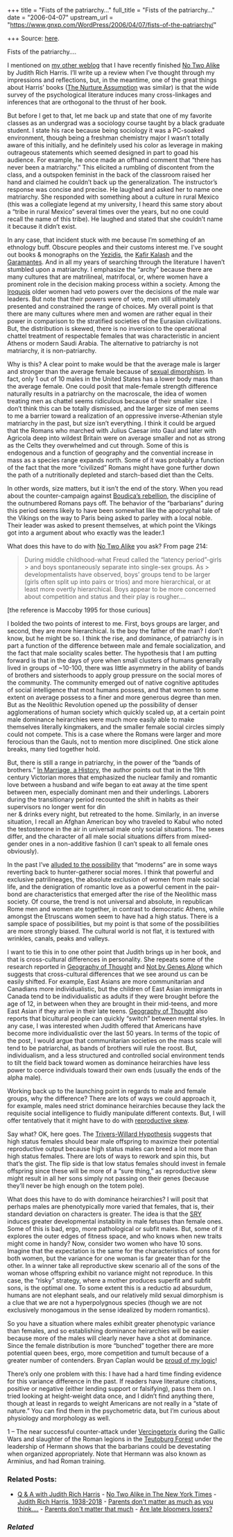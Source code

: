 +++
title = "Fists of the patriarchy…"
full_title = "Fists of the patriarchy…"
date = "2006-04-07"
upstream_url = "https://www.gnxp.com/WordPress/2006/04/07/fists-of-the-patriarchy/"

+++
Source: [here](https://www.gnxp.com/WordPress/2006/04/07/fists-of-the-patriarchy/).

Fists of the patriarchy….

I mentioned on [my other weblog](http://scienceblogs.com/gnxp/2006/04/are_late_bloomers_losers.php) that I have recently finished [No Two Alike](https://www.amazon.com/exec/obidos/ASIN/0393059480/geneexpressio-20/102-9239820-5488135) by Judith Rich Harris. I’ll write up a review when I’ve thought through my impressions and reflections, but, in the meantime, one of the great things about Harris’ books ([The Nurture Assumption](https://www.amazon.com/exec/obidos/ASIN/0684857073/geneexpressio-20/102-9239820-5488135) was similar) is that the wide survey of the psychological literature induces many cross-linkages and inferences that are orthogonal to the thrust of her book.

But before I get to that, let me back up and state that one of my favorite classes as an undergrad was a sociology course taught by a black graduate student. I state his race because being sociology it was a PC-soaked environment, though being a freshman chemistry major I wasn’t totally aware of this initially, and he definitely used his color as leverage in making outrageous statements which seemed designed in part to goad his audience. For example, he once made an offhand comment that “there has never been a matriarchy.” This elicited a rumbling of discontent from the class, and a outspoken feminist in the back of the classroom raised her hand and claimed he couldn’t back up the generalization. The instructor’s response was concise and precise. He laughed and asked her to name one matriarchy. She responded with something about a culture in rural Mexico (this was a collegiate legend at my university, I heard this same story about a “tribe in rural Mexico” several times over the years, but no one could recall the name of this tribe). He laughed and stated that she couldn’t name it because it didn’t exist.

In any case, that incident stuck with me because I’m something of an ethnology buff. Obscure peoples and their customs interest me. I’ve sought out books & monographs on the [Yezidis](https://en.wikipedia.org/wiki/Yezidis), the [Kafir Kalash](https://en.wikipedia.org/wiki/Kalasha) and the [Garamantes](https://en.wikipedia.org/wiki/Garamantes). And in all my years of searching through the literature I haven’t stumbled upon a matriarchy. I emphasize the “archy” because there are many cultures that are matrilineal, matrifocal, or, where women have a prominent role in the decision making process within a society. Among the [Iroquois](https://en.wikipedia.org/wiki/Iroquois) older women had veto powers over the decisions of the male war leaders. But note that their powers were of veto, men still ultimately presented and constrained the range of choices. My overall point is that there are many cultures where men and women are rather equal in their power in comparison to the stratified societies of the Eurasian civilizations. But, the distribution is skewed, there is no inversion to the operational chattel treatment of respectable females that was characteristic in ancient Athens or modern Saudi Arabia. The alternative to patriarchy is not matriarchy, it is non-patriarchy.

Why is this? A clear point to make would be that the average male is larger and stronger than the average female because of [sexual dimorphism](https://en.wikipedia.org/wiki/Sexual_dimorphism#Sexual_dimorphism_in_humans). In fact, only 1 out of 10 males in the United States has a lower body mass than the average female. One could posit that male-female strength difference naturally results in a patriarchy on the macroscale, the idea of women treating men as chattel seems ridiculous because of their smaller size. I don’t think this can be totally dismissed, and the larger size of men seems to me a barrier toward a realization of an oppressive inverse-Athenian style matriarchy in the past, but size isn’t everything. I think it could be argued that the Romans who marched with Julius Caesar into Gaul and later with Agricola deep into wildest Britain were on average smaller and not as strong as the Celts they overwhelmed and cut through. Some of this is endogenous and a function of geography and the convential increase in mass as a species range expands north. Some of it was probably a function of the fact that the more “civilized” Romans might have gone further down the path of a nutritionally depleted and starch-based diet than the Celts.

In other words, size matters, but it isn’t the end of the story. When you read about the counter-campaign against [Boudica’s rebellion](https://en.wikipedia.org/wiki/Boudica), the discipline of the outnumbered Romans pays off. The behavior of the “barbarians” during this period seems likely to have been somewhat like the apocryphal tale of the Vikings on the way to Paris being asked to parley with a local noble. Their leader was asked to present themselves, at which point the Vikings got into a argument about who exactly was the leader.1

What does this have to do with [No Two Alike](https://www.amazon.com/exec/obidos/ASIN/0393059480/geneexpressio-20/102-9239820-5488135) you ask? From page 214:

> During middle childhood-what Freud called the “latency period”-girls > and boys spontaneously separate into single-sex groups. As > developmentalists have observed, boys’ groups tend to be larger (girls often split up into pairs or trios) and more hierarchical, or at least more overtly hierarchical. Boys appear to be more concerned about competition and status and their play is rougher….

\[the reference is Maccoby 1995 for those curious\]

I bolded the two points of interest to me. First, boys groups are larger, and second, they are more hierarchical. Is the boy the father of the man? I don’t know, but he might be so. I think the rise, and dominance, of patriarchy is in part a function of the difference between male and female socialization, and the fact that male sociality scales better. The hypothesis that I am putting forward is that in the days of yore when small clusters of humans generally lived in groups of \~10-100, there was little asymmetry in the ability of bands of brothers and sisterhoods to apply group pressure on the social mores of the community. The community emerged out of native cognitive aptitudes of social intelligence that most humans possess, and that women to some extent on average possess to a finer and more generous degree than men. But as the Neolithic Revolution opened up the possibility of denser agglomerations of human society which quickly scaled up, at a certain point male dominance heirarchies were much more easily able to make themselves literally kingmakers, and the smaller female social circles simply could not compete. This is a case where the Romans were larger and more ferocious than the Gauls, not to mention more disciplined. One stick alone breaks, many tied together hold.

But, there is still a range in patriarchy, in the power of the “bands of brothers.” [In Marriage, a History](https://www.amazon.com/exec/obidos/ASIN/067003407X/geneexpressio-20/102-9239820-5488135), the author points out that in the 19th century Victorian mores that emphasized the nuclear family and romantic love between a husband and wife began to eat away at the time spent between men, especially dominant men and their underlings. Laborers during the transitionary period recounted the shift in habits as their supervisors no longer went for din  
ner & drinks every night, but retreated to the home. Similarly, in an inverse situation, I recall an Afghan American boy who traveled to Kabul who noted the testosterone in the air in universal male only social situations. The sexes differ, and the character of all male social situations differs from mixed-gender ones in a non-additive fashion (I can’t speak to all female ones obviously).

In the past I’ve [alluded to the possibility](https://www.gnxp.com/MT2/archives/001997.html) that “moderns” are in some ways reverting back to hunter-gatherer social mores. I think that powerful and exclusive patrilineages, the absolute exclusion of women from male social life, and the denigration of romantic love as a powerful cement in the pair-bond are characteristics that emerged after the rise of the Neolithic mass society. Of course, the trend is not universal and absolute, in republican Rome men and women ate together, in contrast to democratic Athens, while amongst the Etruscans women seem to have had a high status. There is a sample space of possibilities, but my point is that some of the possibilities are more strongly biased. The cultural world is not flat, it is textured with wrinkles, canals, peaks and valleys.

I want to tie this in to one other point that Judith brings up in her book, and that is cross-cultural differences in personality. She repeats some of the research reported in [Geography of Thought](https://www.amazon.com/exec/obidos/ASIN/0743216466/geneexpressio-20/102-9239820-5488135) and [Not by Genes Alone](https://www.amazon.com/exec/obidos/ASIN/0226712842/geneexpressio-20/102-9239820-5488135) which suggests that cross-cultural differences that we see around us can be easily shifted. For example, East Asians are more communitarian and Canadians more individualistic, but the children of East Asian immigrants in Canada tend to be individualistic as adults if they were brought before the age of 12, in between when they are brought in their mid-teens, and more East Asian if they arrive in their late teens. [Geography of Thought](https://www.amazon.com/exec/obidos/ASIN/0743216466/geneexpressio-20/102-9239820-5488135) also reports that bicultural people can quickly “switch” between mental styles. In any case, I was interested when Judith offered that Americans have become more individualistic over the last 50 years. In terms of the topic of the post, I would argue that communitarian societies on the mass scale will tend to be patriarchal, as bands of brothers will rule the roost. But, individualism, and a less structured and controlled social environment tends to tilt the field back toward women as dominance heirarchies have less power to coerce individuals toward their own ends (usually the ends of the alpha male).

Working back up to the launching point in regards to male and female groups, why the difference? There are lots of ways we could approach it, for example, males need strict dominance heirarchies because they lack the requisite social intelligence to fluidly manipulate different contexts. But, I will offer tentatively that it might have to do with [reproductive skew](http://www.nbb.cornell.edu/neurobio/department/faculty/reeve/Skew%20web%20site/Index.html).

Say what? OK, here goes. The [Trivers-Willard Hypothesis](http://www.geo.arizona.edu/Antevs/nats104/00lect22trivwil.html) suggests that high status females should bear male offspring to maximize their potential reproductive output because high status males can breed a lot more than high status females. There are lots of ways to rework and spin this, but that’s the gist. The flip side is that low status females should invest in female offspring since these will be more of a “sure thing,” as reproductive skew might result in all her sons simply not passing on their genes (because they’ll never be high enough on the totem pole).

What does this have to do with dominance heirarchies? I will posit that perhaps males are phenotypically more varied that females, that is, their standard deviation on characters is greater. The idea is that the [SRY](https://en.wikipedia.org/wiki/SRY) induces greater developmental instability in male fetuses than female ones. Some of this is bad, ergo, more pathological or subfit males. But, some of it explores the outer edges of fitness space, and who knows when new traits might come in handy? Now, consider two women who have 10 sons. Imagine that the expectation is the same for the characteristics of sons for both women, but the variance for one woman is far greater than for the other. In a winner take all reproductive skew scenario all of the sons of the woman whose offspring exhibit no variance might not reproduce. In this case, the “risky” strategy, where a mother produces superfit and subfit sons, is the optimal one. To some extent this is a reductio ad absurdum, humans are not elephant seals, and our relatively mild sexual dimorphism is a clue that we are not a hyperpolygnous species (though we are not exclusively monogamous in the sense idealized by modern romantics).

So you have a situation where males exhibit greater phenotypic variance than females, and so establishing dominance heirarchies will be easier because more of the males will clearly never have a shot at dominance. Since the female distribution is more “bunched” together there are more potential queen bees, ergo, more competition and tumult because of a greater number of contenders. Bryan Caplan would be [proud of my logic](http://econlog.econlib.org/archives/2006/01/where_eugenics.html)!

There’s only one problem with this: I have had a hard time finding evidence for this variance difference in the past. If readers have literature citations, positive or negative (either lending support or falsifying), pass them on. I tried looking at height-weight data once, and I didn’t find anything there, though at least in regards to weight Americans are not really in a “state of nature.” You can find them in the psychometric data, but I’m curious about physiology and morphology as well.

1 – The near successful counter-attack under [Vercingetorix](https://en.wikipedia.org/wiki/Vercingetorix) during the Gallic Wars and slaughter of the Roman legions in the [Teutoburg Forest](https://en.wikipedia.org/wiki/Arminius#Battle_at_the_Teutoburg_Forest) under the leadership of Hermann shows that the barbarians could be devestating when organized appropriately. Note that Hermann was also known as Arminius, and had Roman training.

### Related Posts:

- [Q & A with Judith Rich
  Harris](https://www.gnxp.com/WordPress/2006/01/25/q-a-with-judith-rich-harris/) - [No Two Alike in The New York
  Times](https://www.gnxp.com/WordPress/2006/03/04/no-two-alike-in-the-new-york-times/) - [Judith Rich Harris,
  1938-2018](https://www.gnxp.com/WordPress/2018/12/30/judith-rich-harris-1938-2018/) - [Parents don't matter as much as you
  think....](https://www.gnxp.com/WordPress/2009/04/09/parents-don-t-matter-as-much-as-you-think/) - [Parents don't matter that
  much](https://www.gnxp.com/WordPress/2009/04/09/parents-dont-matter-that-much/) - [Are late bloomers
  losers?](https://www.gnxp.com/WordPress/2006/04/07/are-late-bloomers-losers/)

### *Related*

[](https://www.addtoany.com/add_to/facebook?linkurl=https%3A%2F%2Fwww.gnxp.com%2FWordPress%2F2006%2F04%2F07%2Ffists-of-the-patriarchy%2F&linkname=Fists%20of%20the%20patriarchy%E2%80%A6. "Facebook")[](https://www.addtoany.com/add_to/twitter?linkurl=https%3A%2F%2Fwww.gnxp.com%2FWordPress%2F2006%2F04%2F07%2Ffists-of-the-patriarchy%2F&linkname=Fists%20of%20the%20patriarchy%E2%80%A6. "Twitter")[](https://www.addtoany.com/add_to/email?linkurl=https%3A%2F%2Fwww.gnxp.com%2FWordPress%2F2006%2F04%2F07%2Ffists-of-the-patriarchy%2F&linkname=Fists%20of%20the%20patriarchy%E2%80%A6. "Email")[](https://www.addtoany.com/share)
